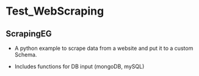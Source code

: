 # Test_WebScraping

## ScrapingEG

- A python example to scrape data from a website and put it to a custom Schema.

- Includes functions for DB input (mongoDB, mySQL)
